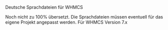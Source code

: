 Deutsche Sprachdateien für WHMCS

Noch nicht zu 100% übersetzt. Die Sprachdateien müssen eventuell für das eigene Projekt angepasst werden.
Für WHMCS Version 7.x
